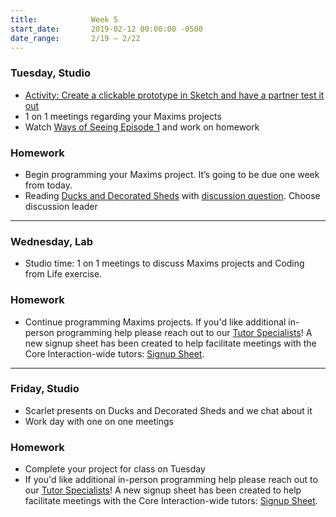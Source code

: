 ```yaml
---
title:            Week 5
start_date:       2019-02-12 00:00:00 -0500
date_range:       2/19 – 2/22
---
```


### Tuesday, Studio

- [Activity: Create a clickable prototype in Sketch and have a partner test it out](https://paper.dropbox.com/doc/CI19-Basic-Prototyping-in-Sketch--AX3qjJ5iOmxpIgHUWq~vKNptAQ-qA15AZv1XDq0Fk9JtZe57)
- 1 on 1 meetings regarding your Maxims projects
- Watch [Ways of Seeing Episode 1](https://www.youtube.com/watch?v=0pDE4VX_9Kk) and work on homework

### Homework
- Begin programming your Maxims project. It&rsquo;s going to be due one week from today.
- Reading [Ducks and Decorated Sheds](https://99percentinvisible.org/article/lessons-sin-city-architecture-ducks-versus-decorated-sheds/) with [discussion question](https://docs.google.com/document/d/1dlm3FdGKKClPCTH6k-3koIshJuMij9Vxs8lJkWJHdBM/edit?usp=sharing). Choose discussion leader

---

### Wednesday, Lab

- Studio time: 1 on 1 meetings to discuss Maxims projects and Coding from Life exercise.

### Homework

- Continue programming Maxims projects. If you'd like additional in-person programming help please reach out to our [Tutor Specialists](/info/#tutor-schedule)!
  A new signup sheet has been created to help facilitate meetings with the Core Interaction-wide tutors: [Signup Sheet](https://docs.google.com/spreadsheets/d/1yqviQcM3KGly1pCKnrEag9YNXc3BRX0ciYH5Rk9NbgY/edit?usp=sharing).

---

### Friday, Studio

- Scarlet presents on Ducks and Decorated Sheds and we chat about it
- Work day with one on one meetings


### Homework

- Complete your project for class on Tuesday
- If you'd like additional in-person programming help please reach out to our [Tutor Specialists](/info/#tutor-schedule)!
  A new signup sheet has been created to help facilitate meetings with the Core Interaction-wide tutors: [Signup Sheet](https://docs.google.com/spreadsheets/d/1yqviQcM3KGly1pCKnrEag9YNXc3BRX0ciYH5Rk9NbgY/edit?usp=sharing).
